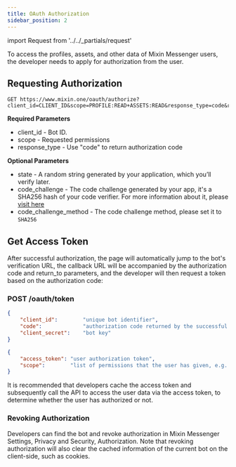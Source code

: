 ```yaml
---
title: OAuth Authorization
sidebar_position: 2
---
```


import Request from '../../_partials/request'

To access the profiles, assets, and other data of Mixin Messenger users, the developer needs to apply for authorization from the user.


## Requesting Authorization

```
GET https://www.mixin.one/oauth/authorize?client_id=CLIENT_ID&scope=PROFILE:READ+ASSETS:READ&response_type=code&return_to=
```

**Required Parameters**

- client_id - Bot ID.
- scope - Requested permissions
- response_type - Use "code" to return authorization code

**Optional Parameters**

- state - A random string generated by your application, which you’ll verify later.
- code_challenge - The code challenge generated by your app, it's a SHA256 hash of your code verifier. For more information about it, please [visit here](https://www.oauth.com/oauth2-servers/pkce/authorization-request/)
- code_challenge_method - The code challenge method, please set it to `SHA256`


## Get Access Token

After successful authorization, the page will automatically jump to the bot's verification URL, the callback URL will be accompanied by the authorization code and return_to parameters, and the developer will then request a token based on the authorization code:

### POST /oauth/token

<Request title="Get access token" method="POST" isPublic url="/oauth/token --data PAYLOAD"/>

```json title="Payload"
{
    "client_id":        "unique bot identifier",
    "code":             "authorization code returned by the successful authorization callback",
    "client_secret":    "bot key"
}
```

```json title="Response"
{
    "access_token": "user authorization token",
    "scope":        "list of permissions that the user has given, e.g. 'PROFILE:READ ASSETS:READ'"
}
```

It is recommended that developers cache the access token and subsequently call the API to access the user data via the access token, to determine whether the user has authorized or not.

### Revoking Authorization

Developers can find the bot and revoke authorization in Mixin Messenger Settings, Privacy and Security, Authorization. Note that revoking authorization will also clear the cached information of the current bot on the client-side, such as cookies.

